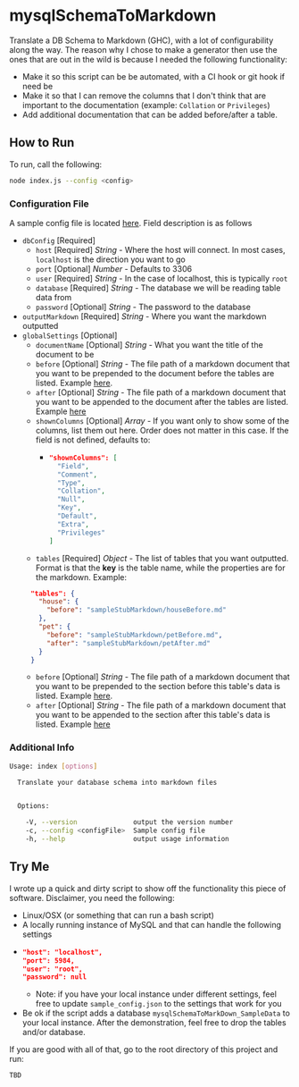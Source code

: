 # mysqlSchemaToMarkdown
Translate a DB Schema to Markdown (GHC), with a lot of configurability along the way.  The reason why I chose to make a generator then use the ones that are out in the wild is because I needed the following functionality:

* Make it so this script can be be automated, with a CI hook or git hook if need be
* Make it so that I can remove the columns that I don't think that are important to the documentation (example: `Collation` or `Privileges`)
* Add additional documentation that can be added before/after a table.

## How to Run

To run, call the following:

```bash
node index.js --config <config>
```

### Configuration File

A sample config file is located [here](./sample_config.json).  Field description is as follows

* `dbConfig` [Required]
  * `host` [Required] _String_ - Where the host will connect.  In most cases, `localhost` is the direction you want to go
  * `port` [Optional] _Number_ - Defaults to 3306
  * `user` [Required] _String_ - In the case of localhost, this is typically `root`
  * `database` [Required] _String_ - The database we will be reading table data from
  * `password` [Optional] _String_ - The password to the database
* `outputMarkdown` [Required] _String_ - Where you want the markdown outputted
* `globalSettings` [Optional]
  * `documentName` [Optional] _String_ - What you want the title of the document to be
  * `before` [Optional] _String_ - The file path of a markdown document that you want to be prepended to the document before the tables are listed.  Example [here](sampleStubMarkdown/globalBefore.md).
  * `after` [Optional] _String_ - The file path of a markdown document that you want to be appended to the document after the tables are listed.  Example [here](sampleStubMarkdown/globalAfter.md)
  * `shownColumns` [Optional] _Array_ - If you want only to show some of the columns, list them out here.  Order does not matter in this case.  If the field is not defined, defaults to:
    * ```json
      "shownColumns": [
        "Field",
        "Comment",
        "Type",
        "Collation",
        "Null",
        "Key",
        "Default",
        "Extra",
        "Privileges"
      ]
      ```
  * `tables` [Required] _Object_ - The list of tables that you want outputted.  Format is that the __key__ is the table name, while the properties are for the markdown. Example:
  ```json
    "tables": {
      "house": { 
        "before": "sampleStubMarkdown/houseBefore.md"    
      },
      "pet": {
        "before": "sampleStubMarkdown/petBefore.md",
        "after": "sampleStubMarkdown/petAfter.md"
      }
    }
  ```
    * `before` [Optional] _String_ - The file path of a markdown document that you want to be prepended to the section before this table's data is listed.  Example [here](sampleStubMarkdown/petBefore.md).
    * `after` [Optional] _String_ - The file path of a markdown document that you want to be appended to the section after this table's data is listed.  Example [here](sampleStubMarkdown/petAfter.md)

### Additional Info
```bash
Usage: index [options]

  Translate your database schema into markdown files


  Options:

    -V, --version              output the version number
    -c, --config <configFile>  Sample config file
    -h, --help                 output usage information
```

## Try Me

I wrote up a quick and dirty script to show off the functionality this piece of software.  Disclaimer, you need the following:

* Linux/OSX (or something that can run a bash script)
* A locally running instance of MySQL and that can handle the following settings
* ```json
  "host": "localhost",
  "port": 5984,
  "user": "root",
  "password": null
  ```
  * Note: if you have your local instance under different settings, feel free to update `sample_config.json` to the settings that work for you
* Be ok if the script adds a database `mysqlSchemaToMarkDown_SampleData` to your local instance.  After the demonstration, feel free to drop the tables and/or database.

If you are good with all of that, go to the root directory of this project and run:
```bash
TBD
```